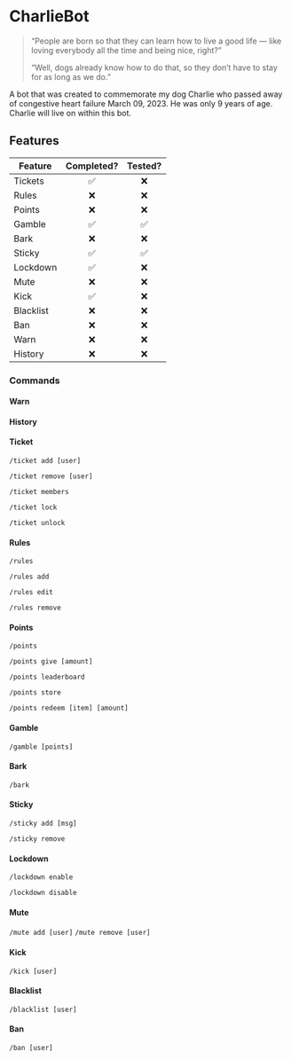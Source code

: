 # CharlieBot
> “People are born so that they can learn how to live a good life — like loving everybody all the time and being nice, right?”
> 
> “Well, dogs already know how to do that, so they don’t have to stay for as long as we do.”

A bot that was created to commemorate my dog Charlie who passed away of congestive heart failure March 09, 2023. He was only 9 years of age. Charlie will live on within this bot.

## Features
| Feature     | Completed? | Tested? |
|-------------|:----------:|:-------:|
| Tickets     |     ✅      |    ❌    |
| Rules       |     ❌      |    ❌    |
| Points      |     ❌      |    ❌    |
| Gamble      |     ✅      |    ✅    |
| Bark        |     ❌      |    ❌    |
| Sticky      |     ✅      |    ✅    |
| Lockdown    |     ✅      |    ❌    |
| Mute        |     ❌      |    ❌    |
| Kick        |     ✅      |    ❌    |
| Blacklist   |     ❌      |    ❌    |
| Ban         |     ❌      |    ❌    |
| Warn        |     ❌      |    ❌    |
| History     |     ❌      |    ❌    |
### Commands

#### Warn

#### History

#### Ticket
`/ticket add [user]`

`/ticket remove [user]`

`/ticket members`

`/ticket lock`

`/ticket unlock`
#### Rules
`/rules`

`/rules add`

`/rules edit`

`/rules remove`
#### Points
`/points`

`/points give [amount]`

`/points leaderboard`

`/points store`

`/points redeem [item] [amount]`
#### Gamble
`/gamble [points]`
#### Bark
`/bark`
#### Sticky
`/sticky add [msg]`

`/sticky remove`
#### Lockdown
`/lockdown enable`

`/lockdown disable`
#### Mute
`/mute add [user]`
`/mute remove [user]`
#### Kick
`/kick [user]`
#### Blacklist
`/blacklist [user]`
#### Ban
`/ban [user]`